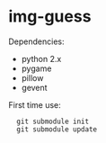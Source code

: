 img-guess
=========

Dependencies:
  * python 2.x
  * pygame
  * pillow
  * gevent
  
First time use:
```
  git submodule init
  git submodule update
```
